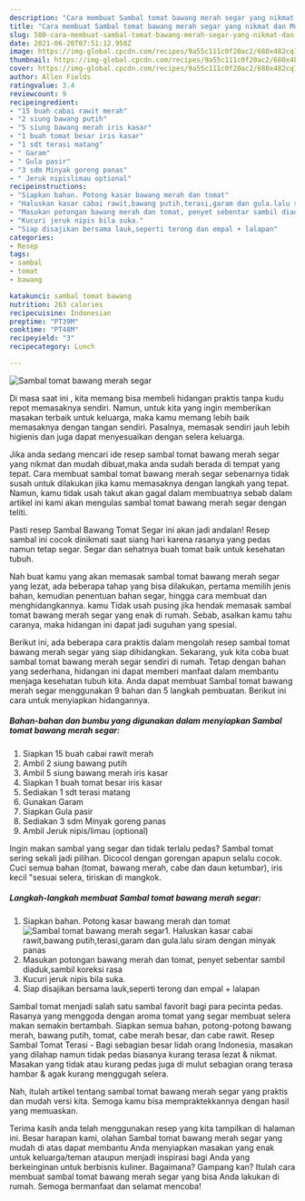```yaml
---
description: "Cara membuat Sambal tomat bawang merah segar yang nikmat dan Mudah Dibuat"
title: "Cara membuat Sambal tomat bawang merah segar yang nikmat dan Mudah Dibuat"
slug: 580-cara-membuat-sambal-tomat-bawang-merah-segar-yang-nikmat-dan-mudah-dibuat
date: 2021-06-20T07:51:12.958Z
image: https://img-global.cpcdn.com/recipes/9a55c111c0f20ac2/680x482cq70/sambal-tomat-bawang-merah-segar-foto-resep-utama.jpg
thumbnail: https://img-global.cpcdn.com/recipes/9a55c111c0f20ac2/680x482cq70/sambal-tomat-bawang-merah-segar-foto-resep-utama.jpg
cover: https://img-global.cpcdn.com/recipes/9a55c111c0f20ac2/680x482cq70/sambal-tomat-bawang-merah-segar-foto-resep-utama.jpg
author: Allen Fields
ratingvalue: 3.4
reviewcount: 9
recipeingredient:
- "15 buah cabai rawit merah"
- "2 siung bawang putih"
- "5 siung bawang merah iris kasar"
- "1 buah tomat besar iris kasar"
- "1 sdt terasi matang"
- " Garam"
- " Gula pasir"
- "3 sdm Minyak goreng panas"
- " Jeruk nipislimau optional"
recipeinstructions:
- "Siapkan bahan. Potong kasar bawang merah dan tomat"
- "Haluskan kasar cabai rawit,bawang putih,terasi,garam dan gula.lalu siram dengan minyak panas"
- "Masukan potongan bawang merah dan tomat, penyet sebentar sambil diaduk,sambil koreksi rasa"
- "Kucuri jeruk nipis bila suka."
- "Siap disajikan bersama lauk,seperti terong dan empal + lalapan"
categories:
- Resep
tags:
- sambal
- tomat
- bawang

katakunci: sambal tomat bawang 
nutrition: 263 calories
recipecuisine: Indonesian
preptime: "PT39M"
cooktime: "PT48M"
recipeyield: "3"
recipecategory: Lunch

---
```



![Sambal tomat bawang merah segar](https://img-global.cpcdn.com/recipes/9a55c111c0f20ac2/680x482cq70/sambal-tomat-bawang-merah-segar-foto-resep-utama.jpg)

Di masa  saat ini , kita memang bisa membeli hidangan praktis tanpa kudu repot memasaknya sendiri. Namun, untuk kita yang ingin memberikan masakan terbaik untuk keluarga, maka kamu memang lebih baik memasaknya dengan tangan sendiri. Pasalnya, memasak sendiri jauh lebih higienis dan juga dapat menyesuaikan dengan selera keluarga.

Jika anda sedang mencari ide resep sambal tomat bawang merah segar yang nikmat dan mudah dibuat,maka anda sudah berada di tempat yang tepat. Cara membuat sambal tomat bawang merah segar  sebenarnya tidak susah untuk dilakukan jika kamu memasaknya dengan langkah yang tepat. Namun, kamu tidak usah takut akan gagal dalam membuatnya 
sebab dalam artikel ini kami akan mengulas sambal tomat bawang merah segar dengan teliti.  

Pasti resep Sambal Bawang Tomat Segar ini akan jadi andalan! Resep sambal ini cocok dinikmati saat siang hari karena rasanya yang pedas namun tetap segar. Segar dan sehatnya buah tomat baik untuk kesehatan tubuh.

Nah buat kamu yang akan memasak sambal tomat bawang merah segar yang lezat, ada beberapa tahap yang bisa dilakukan, pertama memilih jenis bahan, kemudian penentuan bahan segar, hingga cara membuat dan menghidangkannya. kamu Tidak usah pusing jika hendak memasak sambal tomat bawang merah segar yang enak di rumah. Sebab, asalkan kamu  tahu caranya, maka hidangan ini dapat jadi suguhan yang spesial.

Berikut ini, ada beberapa cara praktis  dalam mengolah resep sambal tomat bawang merah segar yang siap dihidangkan. Sekarang, yuk kita coba buat sambal tomat bawang merah segar sendiri di rumah. Tetap dengan bahan yang sederhana, hidangan ini dapat memberi manfaat dalam membantu menjaga kesehatan tubuh kita. Anda dapat membuat Sambal tomat bawang merah segar menggunakan 9 bahan dan 5 langkah pembuatan. Berikut ini cara untuk menyiapkan hidangannya.

<!--inarticleads1-->

##### Bahan-bahan dan bumbu yang digunakan dalam menyiapkan Sambal tomat bawang merah segar:

1. Siapkan 15 buah cabai rawit merah
1. Ambil 2 siung bawang putih
1. Ambil 5 siung bawang merah iris kasar
1. Siapkan 1 buah tomat besar iris kasar
1. Sediakan 1 sdt terasi matang
1. Gunakan  Garam
1. Siapkan  Gula pasir
1. Sediakan 3 sdm Minyak goreng panas
1. Ambil  Jeruk nipis/limau (optional)


Ingin makan sambal yang segar dan tidak terlalu pedas? Sambal tomat sering sekali jadi pilihan. Dicocol dengan gorengan apapun selalu cocok. Cuci semua bahan (tomat, bawang merah, cabe dan daun ketumbar), iris kecil &#34;sesuai selera, tiriskan di mangkok. 

<!--inarticleads2-->

##### Langkah-langkah membuat Sambal tomat bawang merah segar:

1. Siapkan bahan. Potong kasar bawang merah dan tomat
<img src="https://img-global.cpcdn.com/steps/90ac96eb1af434e4/160x128cq70/sambal-tomat-bawang-merah-segar-langkah-memasak-1-foto.jpg" alt="Sambal tomat bawang merah segar">1. Haluskan kasar cabai rawit,bawang putih,terasi,garam dan gula.lalu siram dengan minyak panas
1. Masukan potongan bawang merah dan tomat, penyet sebentar sambil diaduk,sambil koreksi rasa
1. Kucuri jeruk nipis bila suka.
1. Siap disajikan bersama lauk,seperti terong dan empal + lalapan


Sambal tomat menjadi salah satu sambal favorit bagi para pecinta pedas. Rasanya yang menggoda dengan aroma tomat yang segar membuat selera makan semakin bertambah. Siapkan semua bahan, potong-potong bawang merah, bawang putih, tomat, cabe merah besar, dan cabe rawit. Resep Sambal Tomat Terasi - Bagi sebagian besar lidah orang Indonesia, masakan yang dilahap namun tidak pedas biasanya kurang terasa lezat &amp; nikmat. Masakan yang tidak atau kurang pedas juga di mulut sebagian orang terasa hambar &amp; agak kurang menggugah selera. 

Nah, itulah artikel tentang  sambal tomat bawang merah segar  yang praktis dan mudah versi kita. Semoga kamu bisa mempraktekkannya dengan hasil yang memuaskan. 

Terima kasih anda telah menggunakan resep yang kita tampilkan di halaman ini. Besar harapan kami, olahan  Sambal tomat bawang merah segar yang mudah di atas dapat membantu Anda menyiapkan masakan yang enak untuk keluarga/teman ataupun menjadi inspirasi bagi Anda yang berkeinginan untuk berbisnis kuliner. Bagaimana? Gampang kan? Itulah cara membuat sambal tomat bawang merah segar yang bisa Anda lakukan di rumah. Semoga bermanfaat dan selamat mencoba!


